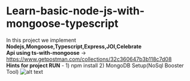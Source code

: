 # Learn-basic-node-js-with-mongoose-typescript
In this project we implement <b>Nodejs,Mongoose,Typescript,Express,JOI,Celebrate</b>
<br>
<b>Api using ts-with-mongoose</b> -> https://www.getpostman.com/collections/32c360647b3b118c7d08
<br>
<b>Hints for project RUN</b> - 1) npm install 2) MongoDB Setup(NoSql Booster Tool)
![alt text](https://miro.medium.com/max/1200/1*yYN3pRB9mGS-IG_-agqDvA.png)
